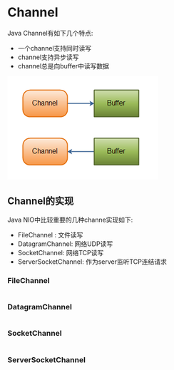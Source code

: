 # Channel

Java Channel有如下几个特点:

* 一个channel支持同时读写
* channel支持异步读写
* channel总是向buffer中读写数据

![](/assets/channel-and-buffer.png)

## Channel的实现

Java NIO中比较重要的几种channe实现如下:

* FileChannel : 文件读写
* DatagramChannel: 网络UDP读写
* SocketChannel: 网络TCP读写
* ServerSocketChannel: 作为server监听TCP连结请求

### FileChannel

```

```

### DatagramChannel

```

```

### SocketChannel

```

```

### ServerSocketChannel

```

```



